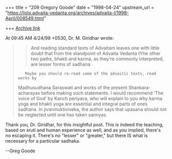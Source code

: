 +++
title = "209 Gregory Goode"
date = "1998-04-24"
upstream_url = "https://lists.advaita-vedanta.org/archives/advaita-l/1998-April/008549.html"

+++
[Archive link](https://lists.advaita-vedanta.org/archives/advaita-l/1998-April/008549.html)

At 09:45 AM 4/24/98 +0530, Dr. M. Giridhar wrote:
>> And reading standard texts of Advaitam leaves one with little doubt that
>>from the standpoint of Advaita Vedanta tYhe other two paths, bhakti and
>>karma, as they're commonly interpreted, are lesser forms of sadhana.
>
>        Maybe you should re-read some of the advaitic texts, read works by
>Madhusudhana Saraswati and works of the present Shankara-acharayas before
>making such statements. I would recommend 'The voice of God' by Kanch
>periyava, who will explain to you why karma yoga and bhakti yoga are
>essential and integral parts of ones sadhana. In jivanmuktiviveka,
>the author says that upasana should not be neglected until one has taken
>sannyas.

Thank you, Dr. Giridhar, for this insightful post.  This is indeed the
teaching, based on sruti and human experience as well, and as you implied,
there's no escaping it.  There's no "lesser" or "greater," but there IS
what is necessary for a particular sadhaka.

--Greg Goode

